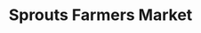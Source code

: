 ---
title: "Sprouts Farmers Market"
url: /albuquerque/sprouts-farmers-market-central-avenue-southeast/
shop: supermarket
---